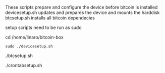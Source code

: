 These scripts prepare and configure the device before bitcoin is installed
devicesetup.sh updates and prepares the device and mounts the harddisk
btcsetup.sh installs all bitcoin dependecies

setup scripts need to be run as sudo

cd /home/linaro/bitcoin-box

    sudo ./devicesetup.sh
   
   ./btcsetup.sh
   
   ./crontabsetup.sh

